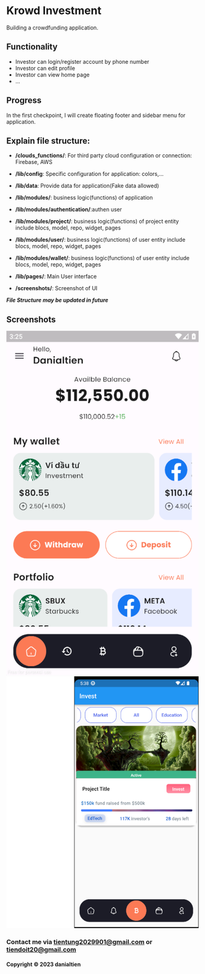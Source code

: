 # Krowd Investment

Building a crowdfunding application.

## Functionality
- Investor can login/register account by phone number
- Investor can edit profile
- Investor can view home page
- ...

## Progress
In the first checkpoint, I will create floating footer and sidebar menu for application.


## Explain file structure:
- **/clouds_functions/**: For third party cloud configuration or connection: Firebase, AWS

- **/lib/config**: Specific configuration for application: colors,...
- **/lib/data**: Provide data for application(Fake data allowed)
- **/lib/modules/**: business logic(functions) of application
- **/lib/modules/authentication/**:authen user
- **/lib/modules/project/**: business logic(functions) of project entity include blocs, model, repo, widget, pages
- **/lib/modules/user/**: business logic(functions) of user entity include blocs, model, repo, widget, pages
- **/lib/modules/wallet/**: business logic(functions) of user entity include blocs, model, repo, widget, pages
- **/lib/pages/**: Main User interface

- **/screenshots/**: Screenshot of UI

***File Structure may be updated in future***



## Screenshots
![Build Progress](https://github.com/krowd-investment/mobile/blob/main/screenshots/home.png)
![Build Progress](https://github.com/krowd-investment/mobile/blob/main/screenshots/invest.png)


### Contact me via tientung2029901@gmail.com or tiendoit20@gmail.com 
#### Copyright &#169; 2023 danialtien 

